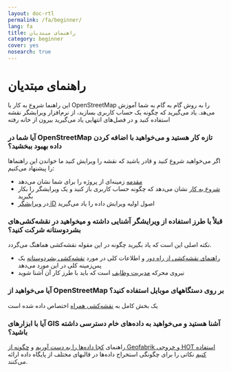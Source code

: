 ```yaml
---
layout: doc-rtl
permalink: /fa/beginner/
lang: fa
title: راهنمای مبتدیان
category: beginner
cover: yes
nosearch: true
---
```


راهنمای مبتدیان
================


این راهنما شروع به کار با OpenStreetMap را به روش گام به گام به شما آموزش می‌هد. یاد می‌گیرید که  چگونه یک حساب کاربری بسازید، از نرم‌افزار ویرایشگر نقشه استفاده کنید و در فصل‌های انتهایی یاد می‌گیرید بیرون از خانه رفته  

### آیا شما در OpenStreetMap تازه کار هستید و می‌خواهید با اضافه کردن داده بهبود ببخشید؟

اگر می‌خواهید شروع کنید و قادر باشید که نقشه را ویرایش کنید ما خواندن این راهنماها را پیشنهاد می‌کنیم:
- [مقدمه](/fa/beginner/introduction/)  زمینه‌ای از پروژه را برای شما نشان می‌دهد
- [شروع به کار](/fa/beginner/start-osm/) نشان می‌دهد که چگونه حساب کاربری باز کنید و یک ویرایشگر را بکار بگیرید
- در [ویرایشگر iD](/en/beginner/id-editor/) اصول اولیه ویرایش داده را یاد می‌گیرید 


### قبلاْ با طرز استفاده از ویرایشگر آشنایی داشته و میخواهید در نقشه‌کشی‌های بشردوستانه شرکت کنید؟

نکته اصلی این است که یاد بگیرید چگونه در این مقوله نقشه‌کشی هماهنگ می‌گردد.
- [راهنمای نقشه‌کشی از راه دور](/fa/coordination/HOT-Remote-Response-Guide/) و اطلاعات کلی در مورد [نقشه‌کشی بشردوستانه](/fa/coordination/humanitarian/) یک پس‌زمینه کلی در این مورد می‌دهد
- نیروی محرکه [مدیریت وظایف](/fa/coordination/tasking-manager3/) است که باید با طرز کار آن آشنا شوید 

### آیا می‌خواهید از OpenStreetMap بر روی دستگاههای موبایل استفاده کنید؟

یک بخش کامل به [نقشه‌کشی همراه](/fa/mobile-mapping/) اختصاص داده شده است


###  آیا با ابزارهای GIS آشنا هستید و می‌خواهید به داده‌های خام دسترسی داشته باشید؟

راهنمای [کجا داده‌ها را به دست آوریم](/fa/osm-data/getting-data/) و [چگونه از Geofabrik و خروجی HOT استفاده کنیم](/fa/osm-data/geofabrik-and-hot-export/)  نکاتی را برای چگونگی استخراج داده‌ها در قالبهای مختلف از پایگاه داده ارائه می‌کنند.